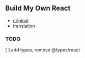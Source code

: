 ## Build My Own React

- [original](https://pomb.us/build-your-own-react/)
- [translation](https://www.notion.so/byzhang/Build-your-own-React-43b3bec3e45c47caa222a8962c9888a0)

### TODO

[ ] add types, remove @types/react